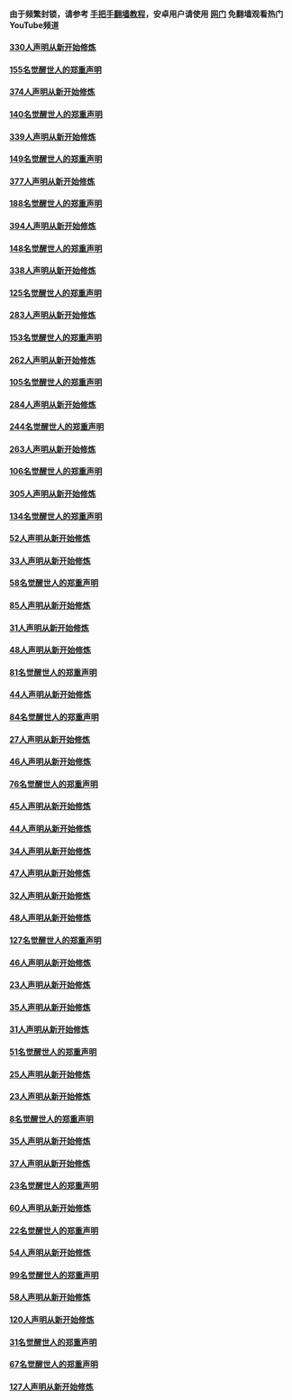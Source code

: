 #### 由于频繁封锁，请参考 [手把手翻墙教程](https://github.com/gfw-breaker/guides/wiki/)，安卓用户请使用 [网门](https://github.com/gfw-breaker/nogfw/blob/master/dl.md?t=05271701) 免翻墙观看热门YouTube频道 

#### [330人声明从新开始修炼](../pages/91/426139.md?t=05271701) 

#### [155名觉醒世人的郑重声明](../pages/91/426138.md?t=05271701) 

#### [374人声明从新开始修炼](../pages/91/425811.md?t=05271701) 

#### [140名觉醒世人的郑重声明](../pages/91/425810.md?t=05271701) 

#### [339人声明从新开始修炼](../pages/91/425690.md?t=05271701) 

#### [149名觉醒世人的郑重声明](../pages/91/425689.md?t=05271701) 

#### [377人声明从新开始修炼](../pages/91/424867.md?t=05271701) 

#### [188名觉醒世人的郑重声明](../pages/91/424866.md?t=05271701) 

#### [394人声明从新开始修炼](../pages/91/423914.md?t=05271701) 

#### [148名觉醒世人的郑重声明](../pages/91/423913.md?t=05271701) 

#### [338人声明从新开始修炼](../pages/91/423540.md?t=05271701) 

#### [125名觉醒世人的郑重声明](../pages/91/423539.md?t=05271701) 

#### [283人声明从新开始修炼](../pages/91/423296.md?t=05271701) 

#### [153名觉醒世人的郑重声明](../pages/91/423295.md?t=05271701) 

#### [262人声明从新开始修炼](../pages/91/423004.md?t=05271701) 

#### [105名觉醒世人的郑重声明](../pages/91/423003.md?t=05271701) 

#### [284人声明从新开始修炼](../pages/91/422707.md?t=05271701) 

#### [244名觉醒世人的郑重声明](../pages/91/422706.md?t=05271701) 

#### [263人声明从新开始修炼](../pages/91/422553.md?t=05271701) 

#### [106名觉醒世人的郑重声明](../pages/91/422552.md?t=05271701) 

#### [305人声明从新开始修炼](../pages/91/422153.md?t=05271701) 

#### [134名觉醒世人的郑重声明](../pages/91/422152.md?t=05271701) 

#### [52人声明从新开始修炼](../pages/91/421846.md?t=05271701) 

#### [33人声明从新开始修炼](../pages/91/421804.md?t=05271701) 

#### [58名觉醒世人的郑重声明](../pages/91/421845.md?t=05271701) 

#### [85人声明从新开始修炼](../pages/91/421769.md?t=05271701) 

#### [31人声明从新开始修炼](../pages/91/421763.md?t=05271701) 

#### [48人声明从新开始修炼](../pages/91/421605.md?t=05271701) 

#### [81名觉醒世人的郑重声明](../pages/91/421656.md?t=05271701) 

#### [44人声明从新开始修炼](../pages/91/421544.md?t=05271701) 

#### [84名觉醒世人的郑重声明](../pages/91/421543.md?t=05271701) 

#### [27人声明从新开始修炼](../pages/91/421465.md?t=05271701) 

#### [46人声明从新开始修炼](../pages/91/421454.md?t=05271701) 

#### [76名觉醒世人的郑重声明](../pages/91/421453.md?t=05271701) 

#### [45人声明从新开始修炼](../pages/91/421452.md?t=05271701) 

#### [44人声明从新开始修炼](../pages/91/421422.md?t=05271701) 

#### [34人声明从新开始修炼](../pages/91/421322.md?t=05271701) 

#### [47人声明从新开始修炼](../pages/91/421264.md?t=05271701) 

#### [32人声明从新开始修炼](../pages/91/421225.md?t=05271701) 

#### [48人声明从新开始修炼](../pages/91/421202.md?t=05271701) 

#### [127名觉醒世人的郑重声明](../pages/91/421224.md?t=05271701) 

#### [46人声明从新开始修炼](../pages/91/421203.md?t=05271701) 

#### [23人声明从新开始修炼](../pages/91/421138.md?t=05271701) 

#### [35人声明从新开始修炼](../pages/91/421122.md?t=05271701) 

#### [31人声明从新开始修炼](../pages/91/421081.md?t=05271701) 

#### [51名觉醒世人的郑重声明](../pages/91/421080.md?t=05271701) 

#### [25人声明从新开始修炼](../pages/91/421020.md?t=05271701) 

#### [23人声明从新开始修炼](../pages/91/420884.md?t=05271701) 

#### [8名觉醒世人的郑重声明](../pages/91/420883.md?t=05271701) 

#### [35人声明从新开始修炼](../pages/91/420809.md?t=05271701) 

#### [37人声明从新开始修炼](../pages/91/420766.md?t=05271701) 

#### [23名觉醒世人的郑重声明](../pages/91/420765.md?t=05271701) 

#### [60人声明从新开始修炼](../pages/91/420727.md?t=05271701) 

#### [22名觉醒世人的郑重声明](../pages/91/420726.md?t=05271701) 

#### [54人声明从新开始修炼](../pages/91/420529.md?t=05271701) 

#### [99名觉醒世人的郑重声明](../pages/91/420528.md?t=05271701) 

#### [58人声明从新开始修炼](../pages/91/420198.md?t=05271701) 

#### [120人声明从新开始修炼](../pages/91/420141.md?t=05271701) 

#### [31名觉醒世人的郑重声明](../pages/91/420197.md?t=05271701) 

#### [67名觉醒世人的郑重声明](../pages/91/420140.md?t=05271701) 

#### [127人声明从新开始修炼](../pages/91/420082.md?t=05271701) 

